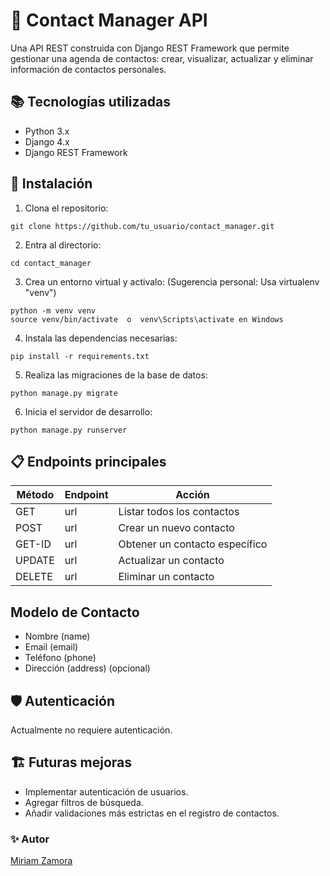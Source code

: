# 📒 Contact Manager API

Una API REST construida con Django REST Framework que permite gestionar una agenda de contactos: crear, visualizar, actualizar y eliminar información de contactos personales.

## 📚 Tecnologías utilizadas
- Python 3.x
- Django 4.x
- Django REST Framework

## 🚀 Instalación

1. Clona el repositorio:

~~~
git clone https://github.com/tu_usuario/contact_manager.git
~~~

2. Entra al directorio:

~~~
cd contact_manager
~~~

3. Crea un entorno virtual y activalo: (Sugerencia personal: Usa virtualenv "venv")

~~~
python -m venv venv
source venv/bin/activate  o  venv\Scripts\activate en Windows
~~~

4. Instala las dependencias necesarias:

~~~
pip install -r requirements.txt
~~~

5. Realiza las migraciones de la base de datos:

~~~
python manage.py migrate
~~~

6. Inicia el servidor de desarrollo:

~~~
python manage.py runserver
~~~


## 📋 Endpoints principales

| Método | Endpoint | Acción |
|----------|----------|----------|
| GET  | url  | Listar todos los contactos  |
| POST    | url   | Crear un nuevo contacto   |
| GET-ID   | url   | Obtener un contacto específico   |
| UPDATE  | url  | Actualizar un contacto   |
| DELETE   | url  | Eliminar un contacto   |

## Modelo de Contacto
- Nombre (name)
- Email (email)
- Teléfono (phone)
- Dirección (address) (opcional)

## 🛡 Autenticación
Actualmente no requiere autenticación.

## 🏗 Futuras mejoras
- Implementar autenticación de usuarios.
- Agregar filtros de búsqueda.
- Añadir validaciones más estrictas en el registro de contactos.


### ✨ Autor
[Miriam Zamora](https://github.com/MiriamZamoraM)
